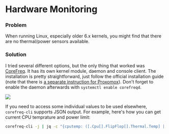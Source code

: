 # Hardware Monitoring

### Problem
When running Linux, especially older 6.x kernels, you might find that there are no thermal/power sensors available.

### Solution
I tried several different options, but the only thing that worked was [CoreFreq](https://github.com/cyring/CoreFreq). It has its own kernel module, daemon and console client. The installation is pretty straightforward, just follow the official installation guide (note that there is [a separate instruction for Proxomox](https://github.com/cyring/CoreFreq?tab=readme-ov-file#proxmox)). Don't forget to enable the daemon afterwards with `systemctl enable corefreqd`.

![](./corefreq-sensors.png)

If you need to access some individual values to be used elsewhere, `corefreq-cli` supports JSON output. For example, here's how you can get current CPU temprature and power limit:
```bash
corefreq-cli -j | jq -c "{cputemp: ([.Cpu[].FlipFlop[].Thermal.Temp] | add/length | round ), cpupower: (.Proc.State.Power[0] | round)}"
```
